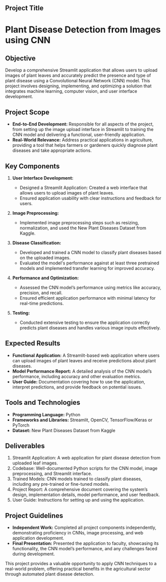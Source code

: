 ## Project Title
# Plant Disease Detection from Images using CNN

## Objective
Develop a comprehensive Streamlit application that allows users to upload images of plant leaves and accurately predict the presence and type of plant disease using a Convolutional Neural Network (CNN) model. This project involves designing, implementing, and optimizing a solution that integrates machine learning, computer vision, and user interface development.

## Project Scope
- **End-to-End Development:** Responsible for all aspects of the project, from setting up the image upload interface in Streamlit to training the CNN model and delivering a functional, user-friendly application.
- **Real-World Relevance:** Address practical applications in agriculture, providing a tool that helps farmers or gardeners quickly diagnose plant diseases and take appropriate actions.

## Key Components
1. **User Interface Development:**
   - Designed a Streamlit Application: Created a web interface that allows users to upload images of plant leaves.
   - Ensured application usability with clear instructions and feedback for users.

2. **Image Preprocessing:**
   - Implemented image preprocessing steps such as resizing, normalization, and used the New Plant Diseases Dataset from Kaggle.

3. **Disease Classification:**
   - Developed and trained a CNN model to classify plant diseases based on the uploaded images.
   - Evaluated the model's performance against at least three pretrained models and implemented transfer learning for improved accuracy.

4. **Performance and Optimization:**
   - Assessed the CNN model’s performance using metrics like accuracy, precision, and recall.
   - Ensured efficient application performance with minimal latency for real-time predictions.

5. **Testing:**
   - Conducted extensive testing to ensure the application correctly predicts plant diseases and handles various image inputs effectively.

## Expected Results
- **Functional Application:** A Streamlit-based web application where users can upload images of plant leaves and receive predictions about plant diseases.
- **Model Performance Report:** A detailed analysis of the CNN model’s performance, including accuracy and other evaluation metrics.
- **User Guide:** Documentation covering how to use the application, interpret predictions, and provide feedback on potential issues.

## Tools and Technologies
- **Programming Language:** Python
- **Frameworks and Libraries:** Streamlit, OpenCV, TensorFlow/Keras or PyTorch
- **Dataset:** New Plant Diseases Dataset from Kaggle

## Deliverables
1. Streamlit Application: A web application for plant disease detection from uploaded leaf images.
2. Codebase: Well-documented Python scripts for the CNN model, image preprocessing, and Streamlit interface.
3. Trained Models: CNN models trained to classify plant diseases, including any pre-trained or fine-tuned models.
4. Project Report: A comprehensive document covering the system’s design, implementation details, model performance, and user feedback.
5. User Guide: Instructions for setting up and using the application.

## Project Guidelines
- **Independent Work:** Completed all project components independently, demonstrating proficiency in CNNs, image processing, and web application development.
- **Final Presentation:** Presented the application to faculty, showcasing its functionality, the CNN model’s performance, and any challenges faced during development.

This project provides a valuable opportunity to apply CNN techniques to a real-world problem, offering practical benefits in the agricultural sector through automated plant disease detection.

